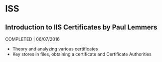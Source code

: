# ISS

## Introduction to IIS Certificates by Paul Lemmers
COMPLETED | 06/07/2016

- Theory and analyzing various certificates
- Key stores in files, obtaining a certificate and Certificate Authorities
